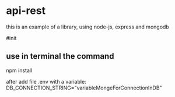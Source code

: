 # api-rest
this is an example of a library, using node-js, express and mongodb


#init 

## use in terminal the command
npm install 


after add file .env with a variable:
DB_CONNECTION_STRING="variableMongeForConnectionInDB"
